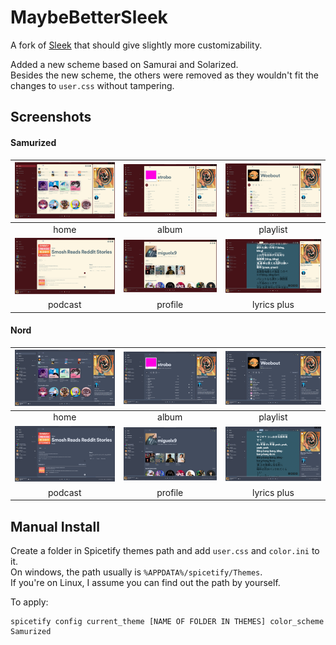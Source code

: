 # MaybeBetterSleek
A fork of [Sleek](https://github.com/spicetify/spicetify-themes/tree/master/Sleek) that should give slightly more customizability.

Added a new scheme based on Samurai and Solarized.<br/>
Besides the new scheme, the others were removed as they wouldn't fit the changes to `user.css` without tampering.

## Screenshots
#### Samurized
| ![image](./images/samurized_home.png)         | ![image](./images/samurized_album.png)          | ![image](./images/samurized_playlist.png)         |
| :-------------------------------------------: | :---------------------------------------------: | :-----------------------------------------------: |
|                     home                      |                      album                      |                     playlist                      |
| ![image](./images/samurized_podcast.png)      | ![image](./images/samurized_profile.png)        | ![image](./images/samurized_lyricsplus.png)       |
|                    podcast                    |                     profile                     |                    lyrics plus                    |

#### Nord
| ![image](./images/nord_home.png)              | ![image](./images/nord_album.png)               | ![image](./images/nord_playlist.png)              |
| :-------------------------------------------: | :---------------------------------------------: | :-----------------------------------------------: |
|                     home                      |                      album                      |                     playlist                      |
| ![image](./images/nord_podcast.png)           | ![image](./images/nord_profile.png)             | ![image](./images/nord_lyricsplus.png)            |
|                    podcast                    |                     profile                     |                    lyrics plus                    |

## Manual Install
Create a folder in Spicetify themes path and add `user.css` and `color.ini` to it. <br/>
On windows, the path usually is `%APPDATA%/spicetify/Themes`.<br/>
If you're on Linux, I assume you can find out the path by yourself.

To apply:
```
spicetify config current_theme [NAME OF FOLDER IN THEMES] color_scheme Samurized
```
